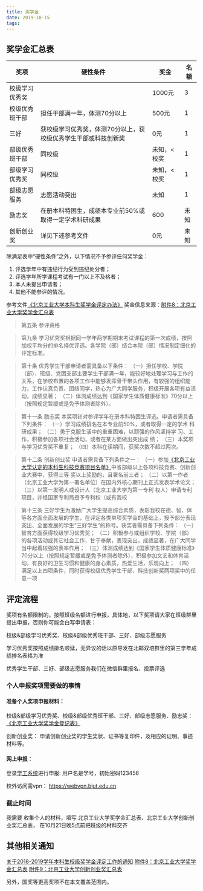 ```yaml
---
title: 奖学金
date: 2019-10-15
tags:
---
```


## 奖学金汇总表

| 奖项           | 硬性条件                                                       | 奖金         | 名额 |
| ---            | ---                                                            | ---          | ---  |
| 校级学习优秀奖 |                                                                | 1000元       | 3    |
| 校级优秀班干部 | 担任干部满一年，体测70分以上                                   | 500元        | 1    |
| 三好           | 获校级学习优秀奖，体测70分以上，获校级优秀学生干部或科技创新奖 | 0元          | 1    |
| 部级优秀班干部 | 同校级                                                         | 未知，< 校奖 | 1    |
| 部级学习优秀奖 | 同校级                                                         | 未知，< 校奖 | 1    |
| 部级志愿服务   | 志愿活动突出                                                   | 未知         | 1    |
| 励志奖         | 在册本科特困生，成绩本专业前50%或取得一定学术科研成果          | 600          | 未知 |
| 创新创业奖     | 详见下述参考文件                                               | 0元          | 未知 |

除满足表中“硬性条件”之外，以下情况不予参评任何奖学金：

1. 评选学年中有违纪行为受到违纪处分者；
2. 评选学年所学课程考试有一门以上不及格者；
3. 本人未提出申请者；
4. 其他不能参评的情况。

参考文件[《北京工业大学本科生奖学金评定办法》](北京工业大学本科生奖学金评定办法.pdf)
奖金信息来源：[附件8：北京工业大学奖学金汇总表](附件8：北京工业大学奖学金汇总表.xls)

> 第五条 参评资格

> 第九条
> 学习优秀奖根据同一学年两学期期末考试课程的第一次成绩，按照加权平均分的排名择优评选。各学院（部）结合本院（部）情况制定细化的评定标准。

> 第十条
> 优秀学生干部申请者需具备以下条件：
>（一）担任学校、学院（部）、班级、党团支部主要学生干部满一年，能较好地处理学习与工作的关系，在学校布置的各项工作中能够发挥骨干带头作用，有较强的组织能力，工作认真负责、团结同学，热心为广大同学服务，积极开展各项有益活动，成绩显著；
> （二）体测成绩达到《国家学生体质健康标准》70分以上（按照规定暂缓或是免予体测者除外）。

> 第十一条 励志奖
> 本奖项针对参评学年在册本科特困生评选。申请者需具备
下列条件：
>（一）学习成绩排名在本专业前50%，或者取得一定的学术
科研成果；
>（二）勇于克服生活中的重重困难，以顽强的作风坚持学
习、工作，积极参加各项社会活动，或者在某方面做出突出成
绩；
>（三）本奖项与学习优秀奖不重复；
>（四）本科在读期间，获奖次数不超过两次。

> 第十二条  创新创业奖
> 申请者需具备下列条件之一：
> （一）参加[《北京工业大学认定的本科生科技竞赛项目名单》](北京工业大学认定的本科生科技竞赛项目名单.pdf)中省部级以上各项科技竞赛、创新创业大赛中，获得三等
奖以上奖励的，且署名前三者；
>（二）以第一作者（北京工业大学为第一署名单位）在国内外核心期刊上正式发表学术论文；
>（三）以第一发明人或设计人（北京工业大学为第一专利
权人）申请专利项目，并经国家专利局授予专利权（或有我校

> 第十三条
> 三好学生为激励广大学生提高综合素质，表彰我校在德、智、体等各方面全面发展的学生，在评定各类单项奖学金的基础上，授予部分表现突出、全面发展的学生“三好学生”的称号。获奖者需具备下列条件：
>（一）智育方面获得校级学习优秀奖；
>（二）积极参与或组织学校、学院（部）的各项活动或其它社会工作，甘于奉献，表现突出，成绩显著，在广大同学当中起着较强的表率作用；
>（三）体测成绩达到《国家学生体质健康标准》70分以上（按照规定暂缓或是免予体测者除外），积极参加文艺和体育活动，有良好的卫生习惯和健康的身心素质，热爱生活，乐观向上；
>（四）满足以上四项条件，同时获得校级优秀学生干部、科技创新奖两项奖中的任意一项

## 评定流程

奖项有名额限制的，按照班级名额进行申报，具体地，以下奖项请大家在班级群里提出申报，否则你可能会白写申请表：

校级&部级学习优秀奖、校级&部级优秀班干部、三好、部级志愿服务

学习优秀奖按照成绩排名顺延，无异议的话以原导发在北邮双培群里的第三学年成绩排名表格为准

优秀学生干部、三好、部级志愿服务我们在微信群里报名、投票评选

### 个人申报奖项需要做的事情

#### 准备个人奖项申报材料：

校级&部级学习优秀奖、校级&部级优秀班干部、三好、部级志愿服务、励志奖：
[《北京工业大学奖学金登记表》](北京工业大学奖学金登记表.doc)

创新创业奖：
申请创新创业奖的学生奖状、证书等复印件，及相应的证明、事迹材料等。

#### 网上申报：

登录[学工系统](http://xgxt.bjut.edu.cn)进行申报:
用户名是学号，初始密码123456

校外访问需vpn：
https://webvpn.bjut.edu.cn

### 截止时间

我需要
收集个人的材料，填写
北京工业大学奖学金汇总表、北京工业大学创新创业奖汇总表，
在10月21日晚5点前把班级的材料交齐

## 其他相关通知

[关于2018-2019学年本科生校级奖学金评定工作的通知](关于2018-2019学年本科生校级奖学金评定工作的通知.doc)
[附件8：北京工业大学奖学金汇总表](附件8：北京工业大学奖学金汇总表.xls)
[附件9：北京工业大学创新创业奖汇总表](附件9：北京工业大学创新创业奖汇总表.xls)

另外，国奖等更高奖项不在本文覆盖范围内。
